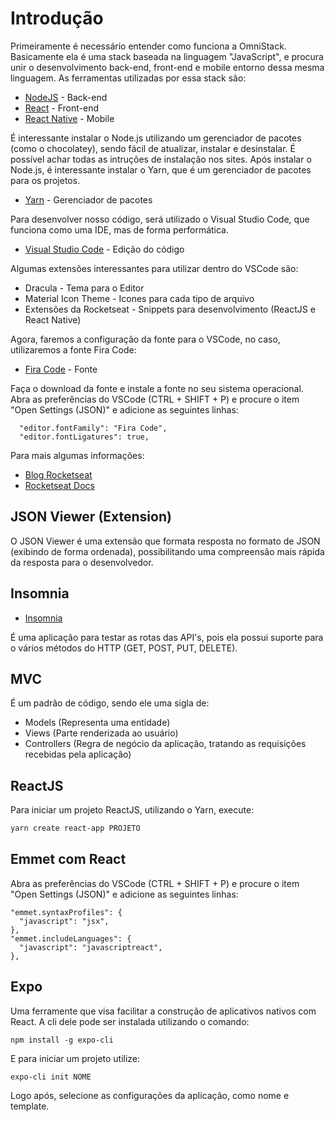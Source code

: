 # Introdução

Primeiramente é necessário entender como funciona a OmniStack. Basicamente ela é uma stack baseada na linguagem "JavaScript", e procura unir o desenvolvimento back-end, front-end e mobile entorno dessa mesma linguagem.
As ferramentas utilizadas por essa stack são:

- [NodeJS](https://nodejs.org/) - Back-end
- [React](https://reactjs.org/) - Front-end
- [React Native](https://facebook.github.io/react-native/) - Mobile

É interessante instalar o Node.js utilizando um gerenciador de pacotes (como o chocolatey), sendo fácil de atualizar, instalar e desinstalar. É possível achar todas as intruções de instalação nos sites.
Após instalar o Node.js, é interessante instalar o Yarn, que é um gerenciador de pacotes para os projetos.

- [Yarn](https://yarnpkg.com/) - Gerenciador de pacotes

Para desenvolver nosso código, será utilizado o Visual Studio Code, que funciona como uma IDE, mas de forma performática.

- [Visual Studio Code](https://code.visualstudio.com/) - Edição do código

Algumas extensões interessantes para utilizar dentro do VSCode são:

- Dracula - Tema para o Editor
- Material Icon Theme - Icones para cada tipo de arquivo
- Extensões da Rocketseat - Snippets para desenvolvimento (ReactJS e React Native)

Agora, faremos a configuração da fonte para o VSCode, no caso, utilizaremos a fonte Fira Code:

- [Fira Code](https://github.com/tonsky/FiraCode) - Fonte

Faça o download da fonte e instale a fonte no seu sistema operacional. Abra as preferências do VSCode (CTRL + SHIFT + P) e procure o item "Open Settings (JSON)" e adicione as seguintes linhas:

```
  "editor.fontFamily": "Fira Code",
  "editor.fontLigatures": true,
```

Para mais algumas informações:

- [Blog Rocketseat](https://blog.rocketseat.com.br/)
- [Rocketseat Docs](https://docs.rocketseat.dev/)

## JSON Viewer (Extension)

O JSON Viewer é uma extensão que formata resposta no formato de JSON (exibindo de forma ordenada), possibilitando uma compreensão mais rápida da resposta para o desenvolvedor.

## Insomnia

- [Insomnia](https://insomnia.rest/)

É uma aplicação para testar as rotas das API's, pois ela possui suporte para o vários métodos do HTTP (GET, POST, PUT, DELETE).

## MVC

É um padrão de código, sendo ele uma sigla de:

- Models (Representa uma entidade)
- Views (Parte renderizada ao usuário)
- Controllers (Regra de negócio da aplicação, tratando as requisições recebidas pela aplicação)

## ReactJS

Para iniciar um projeto ReactJS, utilizando o Yarn, execute:

```bash
yarn create react-app PROJETO
```

## Emmet com React

Abra as preferências do VSCode (CTRL + SHIFT + P) e procure o item "Open Settings (JSON)" e adicione as seguintes linhas:

```
"emmet.syntaxProfiles": {
  "javascript": "jsx",
},
"emmet.includeLanguages": {
  "javascript": "javascriptreact",
},
```

## Expo

Uma ferramente que visa facilitar a construção de aplicativos nativos com React. A cli dele pode ser instalada utilizando o comando:

```
npm install -g expo-cli
```

E para iniciar um projeto utilize:

```
expo-cli init NOME
```

Logo após, selecione as configurações da aplicação, como nome e template.
